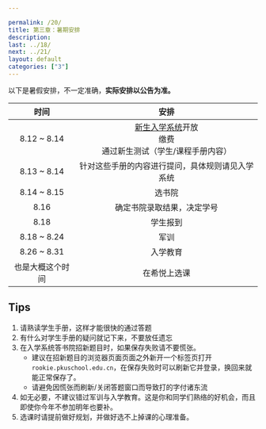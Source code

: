 ```yaml
---

permalink: /20/
title: 第三章：暑期安排
description:
last: ../18/
next: ../21/
layout: default
categories: ["3"]
---
```


以下是暑假安排，不一定准确，**实际安排以公告为准。**

|时间|安排|
|:-:|:-:|
|8.12 ~ 8.14|[新生入学系统](http://rookie.pkuschool.edu.cn)开放<br>缴费<br>通过新生测试（学生/课程手册内容）|
|8.13 ~ 8.14|针对这些手册的内容进行提问，具体规则请见入学系统|
|8.14 ~ 8.15|选书院|
|8.16|确定书院录取结果，决定学号|
|8.18|学生报到|
|8.18 ~ 8.24|军训|
|8.26 ~ 8.31|入学教育|
|也是大概这个时间|在希悦上选课|

## Tips

1. 请熟读学生手册，这样才能很快的通过答题
2. 有什么对学生手册的疑问就记下来，不要放任遗忘
3. 在入学系统答书院招新题目时，如果保存失败请不要慌张。
    - 建议在招新题目的浏览器页面页面之外新开一个标签页打开```rookie.pkuschool.edu.cn```，在保存失败时可以刷新它并登录，换回来就能正常保存了。
    - 请避免因慌张而刷新/关闭答题窗口而导致打的字付诸东流
4. 如无必要，不建议错过军训与入学教育。这是你和同学们熟络的好机会，而且即使你今年不参加明年也要补。
5. 选课时请提前做好规划，并做好选不上掉课的心理准备。